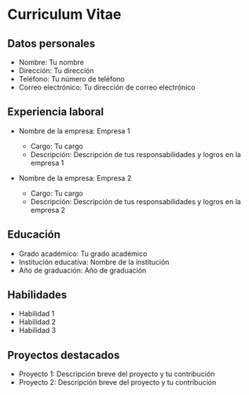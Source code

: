 # Curriculum Vitae

## Datos personales
- Nombre: Tu nombre
- Dirección: Tu dirección
- Teléfono: Tu número de teléfono
- Correo electrónico: Tu dirección de correo electrónico

## Experiencia laboral
- Nombre de la empresa: Empresa 1
  - Cargo: Tu cargo
  - Descripción: Descripción de tus responsabilidades y logros en la empresa 1

- Nombre de la empresa: Empresa 2
  - Cargo: Tu cargo
  - Descripción: Descripción de tus responsabilidades y logros en la empresa 2

## Educación
- Grado académico: Tu grado académico
- Institución educativa: Nombre de la institución
- Año de graduación: Año de graduación

## Habilidades
- Habilidad 1
- Habilidad 2
- Habilidad 3

## Proyectos destacados
- Proyecto 1: Descripción breve del proyecto y tu contribución
- Proyecto 2: Descripción breve del proyecto y tu contribución
